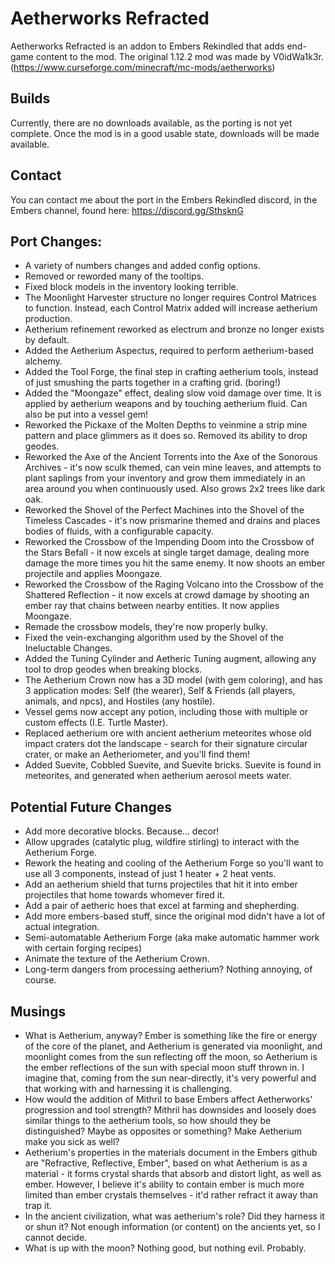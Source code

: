 # Aetherworks Refracted
Aetherworks Refracted is an addon to Embers Rekindled that adds end-game content to the mod. The original 1.12.2 mod was made by V0idWa1k3r. (https://www.curseforge.com/minecraft/mc-mods/aetherworks)

## Builds
Currently, there are no downloads available, as the porting is not yet complete. Once the mod is in a good usable state, downloads will be made available.

## Contact
You can contact me about the port in the Embers Rekindled discord, in the Embers channel, found here: https://discord.gg/SthsknG

## Port Changes:
- A variety of numbers changes and added config options.
- Removed or reworded many of the tooltips.
- Fixed block models in the inventory looking terrible.
- The Moonlight Harvester structure no longer requires Control Matrices to function. Instead, each Control Matrix added will increase aetherium production.
- Aetherium refinement reworked as electrum and bronze no longer exists by default.
- Added the Aetherium Aspectus, required to perform aetherium-based alchemy.
- Added the Tool Forge, the final step in crafting aetherium tools, instead of just smushing the parts together in a crafting grid. (boring!)
- Added the "Moongaze" effect, dealing slow void damage over time. It is applied by aetherium weapons and by touching aetherium fluid. Can also be put into a vessel gem!
- Reworked the Pickaxe of the Molten Depths to veinmine a strip mine pattern and place glimmers as it does so. Removed its ability to drop geodes.
- Reworked the Axe of the Ancient Torrents into the Axe of the Sonorous Archives - it's now sculk themed, can vein mine leaves, and attempts to plant saplings from your inventory and grow them immediately in an area around you when continuously used. Also grows 2x2 trees like dark oak.
- Reworked the Shovel of the Perfect Machines into the Shovel of the Timeless Cascades - it's now prismarine themed and drains and places bodies of fluids, with a configurable capacity.
- Reworked the Crossbow of the Impending Doom into the Crossbow of the Stars Befall - it now excels at single target damage, dealing more damage the more times you hit the same enemy. It now shoots an ember projectile and applies Moongaze.
- Reworked the Crossbow of the Raging Volcano into the Crossbow of the Shattered Reflection - it now excels at crowd damage by shooting an ember ray that chains between nearby entities. It now applies Moongaze.
- Remade the crossbow models, they're now properly bulky.
- Fixed the vein-exchanging algorithm used by the Shovel of the Ineluctable Changes.
- Added the Tuning Cylinder and Aetheric Tuning augment, allowing any tool to drop geodes when breaking blocks.
- The Aetherium Crown now has a 3D model (with gem coloring), and has 3 application modes: Self (the wearer), Self & Friends (all players, animals, and npcs), and Hostiles (any hostile).
- Vessel gems now accept any potion, including those with multiple or custom effects (I.E. Turtle Master).
- Replaced aetherium ore with ancient aetherium meteorites whose old impact craters dot the landscape - search for their signature circular crater, or make an Aetheriometer, and you'll find them!
- Added Suevite, Cobbled Suevite, and Suevite bricks. Suevite is found in meteorites, and generated when aetherium aerosol meets water.

## Potential Future Changes
- Add more decorative blocks. Because... decor!
- Allow upgrades (catalytic plug, wildfire stirling) to interact with the Aetherium Forge.
- Rework the heating and cooling of the Aetherium Forge so you'll want to use all 3 components, instead of just 1 heater + 2 heat vents.
- Add an aetherium shield that turns projectiles that hit it into ember projectiles that home towards whomever fired it.
- Add a pair of aetheric hoes that excel at farming and shepherding.
- Add more embers-based stuff, since the original mod didn't have a lot of actual integration.
- Semi-automatable Aetherium Forge (aka make automatic hammer work with certain forging recipes)
- Animate the texture of the Aetherium Crown.
- Long-term dangers from processing aetherium? Nothing annoying, of course.

## Musings
- What is Aetherium, anyway? Ember is something like the fire or energy of the core of the planet, and Aetherium is generated via moonlight, and moonlight comes from the sun reflecting off the moon, so Aetherium is the ember reflections of the sun with special moon stuff thrown in. I imagine that, coming from the sun near-directly, it's very powerful and that working with and harnessing it is challenging.
- How would the addition of Mithril to base Embers affect Aetherworks' progression and tool strength? Mithril has downsides and loosely does similar things to the aetherium tools, so how should they be distinguished? Maybe as opposites or something? Make Aetherium make you sick as well?
- Aetherium's properties in the materials document in the Embers github are "Refractive, Reflective, Ember", based on what Aetherium is as a material - it forms crystal shards that absorb and distort light, as well as ember. However, I believe it's ability to contain ember is much more limited than ember crystals themselves - it'd rather refract it away than trap it.
- In the ancient civilization, what was aetherium's role? Did they harness it or shun it? Not enough information (or content) on the ancients yet, so I cannot decide.
- What is up with the moon? Nothing good, but nothing evil. Probably.